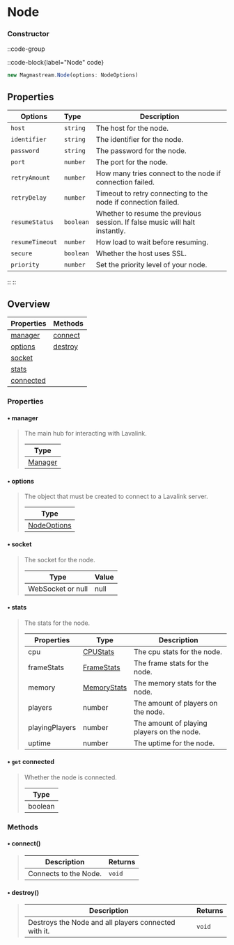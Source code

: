# Node

### Constructor

::code-group

::code-block{label="Node" code}

```js
new Magmastream.Node(options: NodeOptions)
```

## Properties

| Options         | Type      | Description                                                                 |
| --------------- | :-------- | --------------------------------------------------------------------------- |
| `host`          | `string`  | The host for the node.                                                      |
| `identifier`    | `string`  | The identifier for the node.                                                |
| `password`      | `string`  | The password for the node.                                                  |
| `port`          | `number`  | The port for the node.                                                      |
| `retryAmount`   | `number`  | How many tries connect to the node if connection failed.                    |
| `retryDelay`    | `number`  | Timeout to retry connecting to the node if connection failed.               |
| `resumeStatus`  | `boolean` | Whether to resume the previous session. If false music will halt instantly. |
| `resumeTimeout` | `number`  | How load to wait before resuming.                                           |
| `secure`        | `boolean` | Whether the host uses SSL.                                                  |
| `priority`      | `number`  | Set the priority level of your node.                                        |

::
::

## Overview

| Properties                  | Methods             |
| --------------------------- | :------------------ |
| [manager](#manager)         | [connect](#connect) |
| [options](#options)         | [destroy](#destroy) |
| [socket](#socket)           |                     |
| [stats](#stats)             |                     |
| [connected](#get-connected) |                     |

### Properties

#### • manager

> The main hub for interacting with Lavalink.
>
> | Type                          |
> | ----------------------------- |
> | [Manager](../classes/manager) |

#### • options

> The object that must be created to connect to a Lavalink server.
>
> | Type                        |
> | --------------------------- |
> | [NodeOptions](#constructor) |

#### • socket

> The socket for the node.
>
> | Type              | Value |
> | ----------------- | ----- |
> | WebSocket or null | null  |

#### • stats

> The stats for the node.
>
> | Properties     | Type                                         | Description                                |
> | -------------- | -------------------------------------------- | ------------------------------------------ |
> | cpu            | [CPUStats](../typedefs/stats#cpustats)       | The cpu stats for the node.                |
> | frameStats     | [FrameStats](../typedefs/stats#framestats)   | The frame stats for the node.              |
> | memory         | [MemoryStats](../typedefs/stats#memorystats) | The memory stats for the node.             |
> | players        | number                                       | The amount of players on the node.         |
> | playingPlayers | number                                       | The amount of playing players on the node. |
> | uptime         | number                                       | The uptime for the node.                   |

#### • `get` connected

> Whether the node is connected.
>
> | Type    |
> | ------- |
> | boolean |

### Methods

#### • connect()

> | Description           | Returns |
> | --------------------- | ------- |
> | Connects to the Node. | `void`  |

#### • destroy()

> | Description                                          | Returns |
> | ---------------------------------------------------- | ------- |
> | Destroys the Node and all players connected with it. | `void`  |
